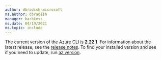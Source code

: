 ```yaml
---
author: dbradish-microsoft
ms.author: dbradish
manager: barbkess
ms.date: 04/19/2021
ms.topic: include
---
```


The current version of the Azure CLI is __2.22.1__. For information about the latest release, see the [release notes](../release-notes-azure-cli.md). To find your installed version and see if you need to update, run [az version](/cli/azure/reference-index#az_version).
